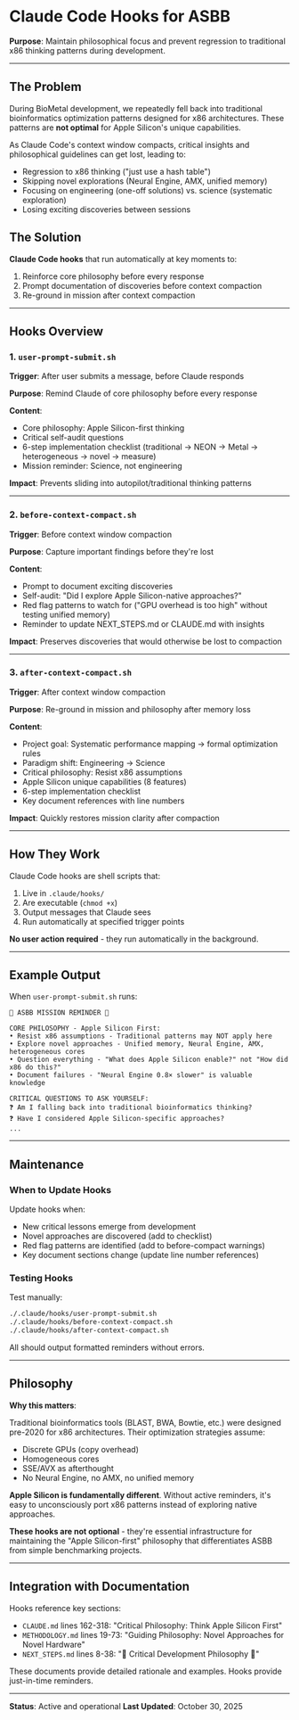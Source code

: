 # Claude Code Hooks for ASBB

**Purpose**: Maintain philosophical focus and prevent regression to traditional x86 thinking patterns during development.

---

## The Problem

During BioMetal development, we repeatedly fell back into traditional bioinformatics optimization patterns designed for x86 architectures. These patterns are **not optimal** for Apple Silicon's unique capabilities.

As Claude Code's context window compacts, critical insights and philosophical guidelines can get lost, leading to:
- Regression to x86 thinking ("just use a hash table")
- Skipping novel explorations (Neural Engine, AMX, unified memory)
- Focusing on engineering (one-off solutions) vs. science (systematic exploration)
- Losing exciting discoveries between sessions

## The Solution

**Claude Code hooks** that run automatically at key moments to:
1. Reinforce core philosophy before every response
2. Prompt documentation of discoveries before context compaction
3. Re-ground in mission after context compaction

---

## Hooks Overview

### 1. `user-prompt-submit.sh`
**Trigger**: After user submits a message, before Claude responds

**Purpose**: Remind Claude of core philosophy before every response

**Content**:
- Core philosophy: Apple Silicon-first thinking
- Critical self-audit questions
- 6-step implementation checklist (traditional → NEON → Metal → heterogeneous → novel → measure)
- Mission reminder: Science, not engineering

**Impact**: Prevents sliding into autopilot/traditional thinking patterns

---

### 2. `before-context-compact.sh`
**Trigger**: Before context window compaction

**Purpose**: Capture important findings before they're lost

**Content**:
- Prompt to document exciting discoveries
- Self-audit: "Did I explore Apple Silicon-native approaches?"
- Red flag patterns to watch for ("GPU overhead is too high" without testing unified memory)
- Reminder to update NEXT_STEPS.md or CLAUDE.md with insights

**Impact**: Preserves discoveries that would otherwise be lost to compaction

---

### 3. `after-context-compact.sh`
**Trigger**: After context window compaction

**Purpose**: Re-ground in mission and philosophy after memory loss

**Content**:
- Project goal: Systematic performance mapping → formal optimization rules
- Paradigm shift: Engineering → Science
- Critical philosophy: Resist x86 assumptions
- Apple Silicon unique capabilities (8 features)
- 6-step implementation checklist
- Key document references with line numbers

**Impact**: Quickly restores mission clarity after compaction

---

## How They Work

Claude Code hooks are shell scripts that:
1. Live in `.claude/hooks/`
2. Are executable (`chmod +x`)
3. Output messages that Claude sees
4. Run automatically at specified trigger points

**No user action required** - they run automatically in the background.

---

## Example Output

When `user-prompt-submit.sh` runs:

```
🧬 ASBB MISSION REMINDER 🧬

CORE PHILOSOPHY - Apple Silicon First:
• Resist x86 assumptions - Traditional patterns may NOT apply here
• Explore novel approaches - Unified memory, Neural Engine, AMX, heterogeneous cores
• Question everything - "What does Apple Silicon enable?" not "How did x86 do this?"
• Document failures - "Neural Engine 0.8× slower" is valuable knowledge

CRITICAL QUESTIONS TO ASK YOURSELF:
❓ Am I falling back into traditional bioinformatics thinking?
❓ Have I considered Apple Silicon-specific approaches?
...
```

---

## Maintenance

### When to Update Hooks

Update hooks when:
- New critical lessons emerge from development
- Novel approaches are discovered (add to checklist)
- Red flag patterns are identified (add to before-compact warnings)
- Key document sections change (update line number references)

### Testing Hooks

Test manually:
```bash
./.claude/hooks/user-prompt-submit.sh
./.claude/hooks/before-context-compact.sh
./.claude/hooks/after-context-compact.sh
```

All should output formatted reminders without errors.

---

## Philosophy

**Why this matters**:

Traditional bioinformatics tools (BLAST, BWA, Bowtie, etc.) were designed pre-2020 for x86 architectures. Their optimization strategies assume:
- Discrete GPUs (copy overhead)
- Homogeneous cores
- SSE/AVX as afterthought
- No Neural Engine, no AMX, no unified memory

**Apple Silicon is fundamentally different**. Without active reminders, it's easy to unconsciously port x86 patterns instead of exploring native approaches.

**These hooks are not optional** - they're essential infrastructure for maintaining the "Apple Silicon-first" philosophy that differentiates ASBB from simple benchmarking projects.

---

## Integration with Documentation

Hooks reference key sections:
- `CLAUDE.md` lines 162-318: "Critical Philosophy: Think Apple Silicon First"
- `METHODOLOGY.md` lines 19-73: "Guiding Philosophy: Novel Approaches for Novel Hardware"
- `NEXT_STEPS.md` lines 8-38: "🚨 Critical Development Philosophy 🚨"

These documents provide detailed rationale and examples. Hooks provide just-in-time reminders.

---

**Status**: Active and operational
**Last Updated**: October 30, 2025
